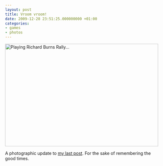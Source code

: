 ```yaml
---
layout: post
title: Vroom vroom!
date: 2009-12-28 23:51:25.000000000 +01:00
categories:
- games
- photos
---
```

<a href="http://www.flickr.com/photos/janos/4222723540/"><img src="https://content.rusiczki.net/2009/12/raliu-500x334.jpg" alt="Playing Richard Burns Rally..." width="500" height="334"/></a>

A photographic update to <a href="http://www.rusiczki.net/2009/12/28/relaxed-christmas/">my last post</a>. For the sake of remembering the good times.
